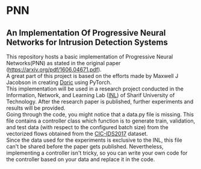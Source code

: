# PNN
## An Implementation Of Progressive Neural Networks for Intrusion Detection Systems <br/>
This repository hosts a basic implementation of Progressive Neural Networks(PNN) as stated in the original paper (https://arxiv.org/pdf/1606.04671.pdf).<br/>
A great part of this project is based on the efforts made by Maxwell J Jacobson in creating [Doric](https://github.com/arcosin/Doric) using PyTorch.<br/>
This implementation will be used in a research project conducted in the Information, Network, and Learning Lab ([INL](https://inl-lab.net/)) of Sharif University of Technology. After the research paper is published, further experiments and results will be provided. <br/>
Going through the code, you might notice that a data.py file is missing. This file contains a controller class which function is to generate train, validation, and test data (with respect to the configured batch size) from the vectorized flows obtained from the [CIC-IDS2017](https://www.unb.ca/cic/datasets/ids-2017.html) dataset.<br/>
Since the data used for the experiments is exclusive to the INL, this file can't be shared before the paper gets published. Nevertheless, implementing a controller isn't tricky, so you can write your own code for the controller based on your data and replace it in the code.
